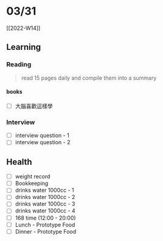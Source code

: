 # 03/31

[[2022-W14]]

## Learning

### Reading

> read 15 pages daily and compile them into a summary

#### books

- [ ] 大腦喜歡這樣學

### Interview

- [ ] interview question - 1
- [ ] interview question - 2

## Health

- [ ] weight record
- [ ] Bookkeeping
- [ ] drinks water 1000cc - 1
- [ ] drinks water 1000cc - 2
- [ ] drinks water 1000cc - 3
- [ ] drinks water 1000cc - 4
- [ ] 168 time (12:00 - 20:00)
- [ ] Lunch - Prototype Food
- [ ] Dinner - Prototype Food

